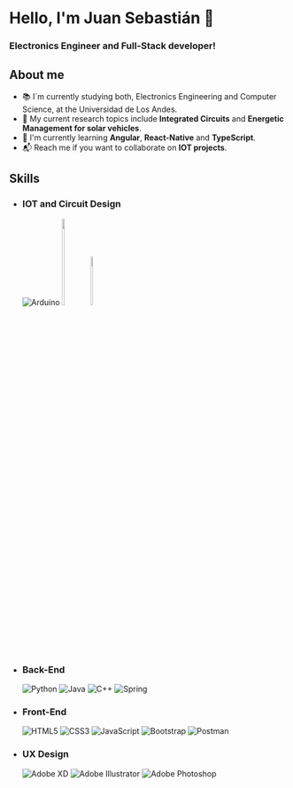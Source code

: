 # Hello, I'm Juan Sebastián 🦦
### Electronics Engineer and Full-Stack developer!

## About me
  - 📚 I´m currently studying both, Electronics Engineering and Computer Science, at the Universidad de Los Andes.
  - 🔬 My current research topics include **Integrated Circuits** and **Energetic Management for solar vehicles**.
  - 🌱 I'm currently learning **Angular**, **React-Native** and **TypeScript**.
  - 📬 Reach me if you want to collaborate on **IOT projects**.

## Skills
  - ### IOT and Circuit Design
    ![Arduino](https://img.shields.io/badge/-Arduino-00979D?style=for-the-badge&logo=Arduino&logoColor=white)
    <img src="https://user-images.githubusercontent.com/78126968/229582357-6cd7b777-042d-47e0-8699-825c9802def0.png"  width="10%" height="20%">
    <img src="https://upload.wikimedia.org/wikipedia/commons/5/59/KiCad-Logo.svg"  width="9%" height="15%">
  - ### Back-End
    ![Python](https://img.shields.io/badge/python-3670A0?style=for-the-badge&logo=python&logoColor=ffdd54)
    ![Java](https://img.shields.io/badge/java-%23ED8B00.svg?style=for-the-badge&logo=java&logoColor=white)
    ![C++](https://img.shields.io/badge/c++-%2300599C.svg?style=for-the-badge&logo=c%2B%2B&logoColor=white)
    ![Spring](https://img.shields.io/badge/spring-%236DB33F.svg?style=for-the-badge&logo=spring&logoColor=white)
  - ### Front-End
    ![HTML5](https://img.shields.io/badge/html5-%23E34F26.svg?style=for-the-badge&logo=html5&logoColor=white)
    ![CSS3](https://img.shields.io/badge/css3-%231572B6.svg?style=for-the-badge&logo=css3&logoColor=white)
    ![JavaScript](https://img.shields.io/badge/javascript-%23323330.svg?style=for-the-badge&logo=javascript&logoColor=%23F7DF1E)
    ![Bootstrap](https://img.shields.io/badge/bootstrap-%23563D7C.svg?style=for-the-badge&logo=bootstrap&logoColor=white)
    ![Postman](https://img.shields.io/badge/Postman-FF6C37?style=for-the-badge&logo=postman&logoColor=white)
  - ### UX Design
    ![Adobe XD](https://img.shields.io/badge/Adobe%20XD-470137?style=for-the-badge&logo=Adobe%20XD&logoColor=#FF61F6)
    ![Adobe Illustrator](https://img.shields.io/badge/adobe%20illustrator-%23FF9A00.svg?style=for-the-badge&logo=adobe%20illustrator&logoColor=white)
    ![Adobe Photoshop](https://img.shields.io/badge/adobe%20photoshop-%2331A8FF.svg?style=for-the-badge&logo=adobe%20photoshop&logoColor=white)
